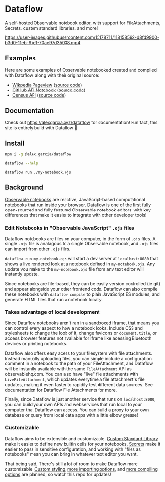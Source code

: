 # Dataflow

A self-hosted Observable notebook editor, with support for FileAttachments, Secrets, custom standard libraries, and more!

https://user-images.githubusercontent.com/15178711/118158592-d8fd9900-b3d0-11eb-97e1-70ae97d35038.mp4

## Examples

Here are some examples of Observable notebooked created and compiled with Dataflow, along with their original source:

- [Wikpedia Pageview](https://alexgarcia.xyz/dataflow/examples/wiki-pageviews/) ([source code](https://github.com/asg017/dataflow/blob/main/examples/local/wikipedia-pageviews.ojs))
- [GitHub API Notebook](https://alexgarcia.xyz/dataflow/examples/github-api/) ([source code](https://github.com/asg017/dataflow/blob/main/examples/local/github-api.ojs))
- [Census API](https://alexgarcia.xyz/dataflow/examples/census-api/) ([source code](https://github.com/asg017/dataflow/blob/main/examples/local/census-api.ojs))

## Documentation

Check out https://alexgarcia.xyz/dataflow for documentation! Fun fact, this site is entirely build with Dataflow :eyes:

## Install

```bash
npm i -g @alex.garcia/dataflow

dataflow --help

dataflow run ./my-notebook.ojs
```

## Background

[Observable notebooks](http://observablehq.com/) are reactive, JavaScript-based computational notebooks that run inside your browser. Dataflow is one of the first fully open-sourced and fully featured Observable notebook editors, with key differences that make it easier to integrate with other developer tools!

### Edit Notebooks in "Observable JavaScript" `.ojs` files

Dataflow notebooks are files on your computer, in the form of `.ojs` files. A single `.ojs` file is analagous to a single Observable notebook, and `.ojs` files can import from other `.ojs` files.

`dataflow run my-notebook.ojs` will start a dev server at `localhost:8080` that shows a live rendered look at a notebook defined in `my-notebook.ojs`. Any update you make to the `my-notebook.ojs` file from any text editor will instantly update.

Since notebooks are file-based, they can be easily version controlled (ie git) and appear alongside your other frontend code. Dataflow can also compile these notebooks with `dataflow compile` to plain JavaScript ES modules, and generate HTML files that run a notebook locally.

### Takes advantage of local development

Since Dataflow notebooks aren't ran in a sandboxed iframe, that means you can control every aspect to how a notebook looks. Include CSS and stylesheets to change the look of it, change favicons or `document.title`, or access browser features not available for iframe like acessing Bluetooth devices or printing notebooks.

Dataflow also offers easy acess to your filesystem with file attachments. Instead manually uploading files, you can simple include a configuration comment in a notebook to the path of your FileAttachment, and Dataflow will be instantly available with the same `FileAttachment` API as observablehq.com. You can also have "live" file attachments with `LiveFileAttachment`, which updates everytime a file attachment's file updates, making it even faster to rapidily test different data sources. See documentation for [Dataflow File Attachments](https://alexgarcia.xyz/dataflow/#file-attachments) for more.

Finally, since Dataflow is just another service that runs on `localhost:8080`, you can build your own APIs and webservices that run local to your computer that Dataflow can access. You can build a proxy to your own database or query from local data apps with a little elbow grease!

### Customizable

Dataflow aims to be extensible and customizable. [Custom Standard Library](https://alexgarcia.xyz/dataflow/#custom-standard-libraries) make it easier to define new builtin cells for your notebooks, [Secrets](https://alexgarcia.xyz/dataflow/#secrets) make it easier to pass in sensitive configuration, and working with "files as notebooks" mean you can bring in whatever text editor you want.

That being said, There's still a lot of room to make Dataflow more customizable! [Custom styling](https://github.com/asg017/dataflow/issues/9), [more importing options](https://github.com/asg017/dataflow/issues/10), and [more compiling options](https://github.com/asg017/dataflow/issues/17) are planned, so watch this repo for updates!
